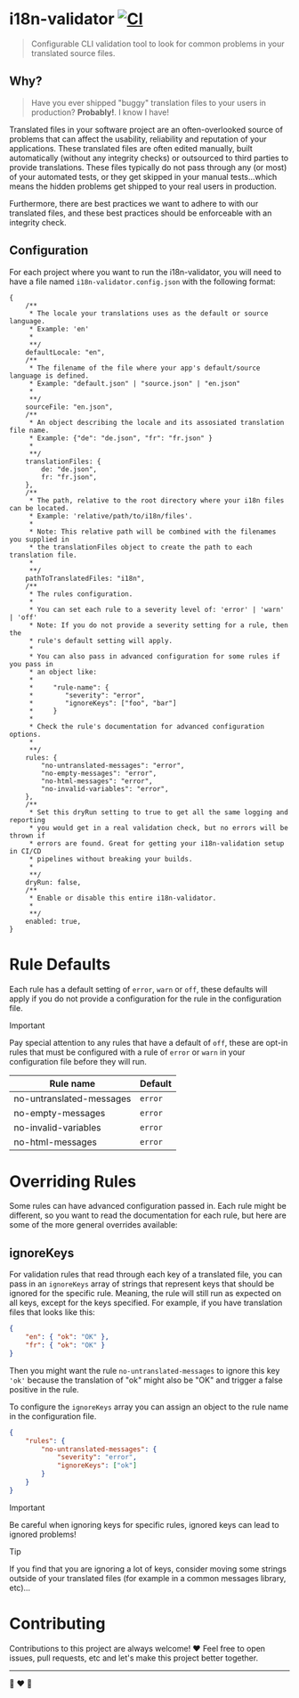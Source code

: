 # i18n-validator [![CI](https://github.com/radiovisual/i18n-validator/actions/workflows/ci.yml/badge.svg)](https://github.com/radiovisual/i18n-validator/actions/workflows/ci.yml)

> Configurable CLI validation tool to look for common problems in your translated source files.

## Why?

> Have you ever shipped "buggy" translation files to your users in production? **Probably!**. I know I have!

Translated files in your software project are an often-overlooked source of problems that can affect the usability, reliability and reputation of your applications. These translated files are often edited manually, built automatically (without any integrity checks) or outsourced to third parties to provide translations. These files typically do not pass through any (or most) of your automated tests, or they get skipped in your manual tests...which means the hidden problems get shipped to your real users in production.

Furthermore, there are best practices we want to adhere to with our translated files, and these best practices should be enforceable with an integrity check.

## Configuration

For each project where you want to run the i18n-validator, you will need to have a file named `i18n-validator.config.json` with the following format:

```json5
{
	/**
	 * The locale your translations uses as the default or source language.
	 * Example: 'en'
	 *
	 **/
	defaultLocale: "en",
	/**
	 * The filename of the file where your app's default/source language is defined.
	 * Example: "default.json" | "source.json" | "en.json"
	 *
	 **/
	sourceFile: "en.json",
	/**
	 * An object describing the locale and its assosiated translation file name.
	 * Example: {"de": "de.json", "fr": "fr.json" }
	 *
	 **/
	translationFiles: {
		de: "de.json",
		fr: "fr.json",
	},
	/**
	 * The path, relative to the root directory where your i18n files can be located.
	 * Example: 'relative/path/to/i18n/files'.
	 *
	 * Note: This relative path will be combined with the filenames you supplied in
	 * the translationFiles object to create the path to each translation file.
	 *
	 **/
	pathToTranslatedFiles: "i18n",
	/**
	 * The rules configuration.
	 *
	 * You can set each rule to a severity level of: 'error' | 'warn' | 'off'
	 * Note: If you do not provide a severity setting for a rule, then the
	 * rule's default setting will apply.
	 *
	 * You can also pass in advanced configuration for some rules if you pass in
	 * an object like:
	 *
	 *     "rule-name": {
	 *        "severity": "error",
	 *        "ignoreKeys": ["foo", "bar"]
	 *     }
	 *
	 * Check the rule's documentation for advanced configuration options.
	 *
	 **/
	rules: {
		"no-untranslated-messages": "error",
		"no-empty-messages": "error",
		"no-html-messages": "error",
		"no-invalid-variables": "error",
	},
	/**
	 * Set this dryRun setting to true to get all the same logging and reporting
	 * you would get in a real validation check, but no errors will be thrown if
	 * errors are found. Great for getting your i18n-validation setup in CI/CD
	 * pipelines without breaking your builds.
	 *
	 **/
	dryRun: false,
	/**
	 * Enable or disable this entire i18n-validator.
	 *
	 **/
	enabled: true,
}
```

# Rule Defaults

Each rule has a default setting of `error`, `warn` or `off`, these defaults will apply if you do not provide a configuration for the rule in the configuration file.

> [!IMPORTANT]
> Pay special attention to any rules that have a default of `off`, these are opt-in rules that must be configured with a rule of `error` or `warn` in your configuration file before they will run.

| Rule name                | Default |
| ------------------------ | ------- |
| no-untranslated-messages | `error` |
| no-empty-messages        | `error` |
| no-invalid-variables     | `error` |
| no-html-messages         | `error` |

# Overriding Rules

Some rules can have advanced configuration passed in. Each rule might be different, so you want to read the documentation for each rule, but here are some of the more general overrides available:

## ignoreKeys

For validation rules that read through each key of a translated file, you can pass in an `ignoreKeys` array of strings that represent keys that should be ignored for the specific rule. Meaning, the rule will still run as expected on all keys, except for the keys specified. For example, if you have translation files that looks like this:

```json
{
	"en": { "ok": "OK" },
	"fr": { "ok": "OK" }
}
```

Then you might want the rule `no-untranslated-messages` to ignore this key `'ok'` because the translation of "ok" might also be "OK" and trigger a false positive in the rule.

To configure the `ignoreKeys` array you can assign an object to the rule name in the configuration file.

```json
{
	"rules": {
		"no-untranslated-messages": {
			"severity": "error",
			"ignoreKeys": ["ok"]
		}
	}
}
```

> [!IMPORTANT]
> Be careful when ignoring keys for specific rules, ignored keys can lead to ignored problems!

> [!TIP]
> If you find that you are ignoring a lot of keys, consider moving some strings outside of your translated files (for example in a common messages library, etc)...

# Contributing

Contributions to this project are always welcome! :heart: Feel free to open issues, pull requests, etc and let's make this project better together.

---

:rainbow: :heart: :hamburger:
